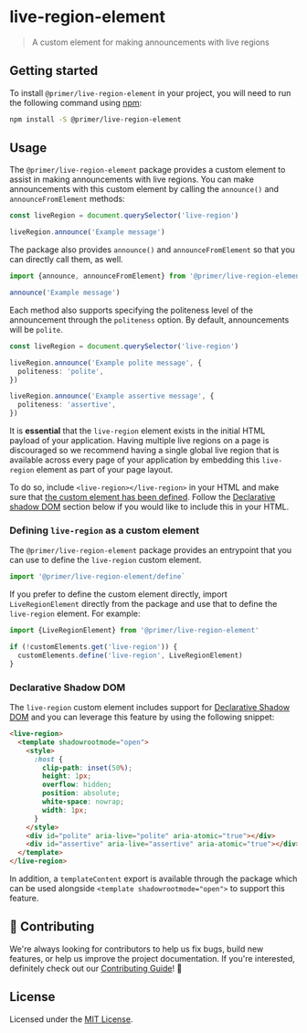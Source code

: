 # live-region-element

> A custom element for making announcements with live regions

## Getting started

To install `@primer/live-region-element` in your project, you will need to run the following command using [npm](https://www.npmjs.com/):

```bash
npm install -S @primer/live-region-element
```

## Usage

The `@primer/live-region-element` package provides a custom element to assist in making announcements with live regions. You can make announcements with this custom element by calling the `announce()` and `announceFromElement` methods:

```ts
const liveRegion = document.querySelector('live-region')

liveRegion.announce('Example message')
```

The package also provides `announce()` and `announceFromElement` so that you can directly call them, as well.

```ts
import {announce, announceFromElement} from '@primer/live-region-element'

announce('Example message')
```

Each method also supports specifying the politeness level of the announcement through the `politeness` option.
By default, announcements will be `polite`.

```ts
const liveRegion = document.querySelector('live-region')

liveRegion.announce('Example polite message', {
  politeness: 'polite',
})

liveRegion.announce('Example assertive message', {
  politeness: 'assertive',
})
```

It is **essential** that the `live-region` element exists in the initial HTML payload of your application. Having multiple live regions on a page is discouraged so we recommend having a single global live region that is available across every page of your application by embedding this `live-region` element as part of your page layout.

To do so, include `<live-region></live-region>` in your HTML and make sure that [the custom element has been defined](#defining-live-region-as-a-custom-element). Follow the [Declarative shadow DOM](#declarative-shadow-dom) section below if you would like to include this in your HTML.

### Defining `live-region` as a custom element

The `@primer/live-region-element` package provides an entrypoint that you can use to define the `live-region` custom element.

```ts
import '@primer/live-region-element/define`
```

If you prefer to define the custom element directly, import `LiveRegionElement` directly from the package and use that to define the `live-region` element. For example:

```ts
import {LiveRegionElement} from '@primer/live-region-element'

if (!customElements.get('live-region')) {
  customElements.define('live-region', LiveRegionElement)
}
```

### Declarative Shadow DOM

The `live-region` custom element includes support for [Declarative Shadow DOM](https://developer.chrome.com/docs/css-ui/declarative-shadow-dom) and you can leverage this feature by using the following snippet:

```html
<live-region>
  <template shadowrootmode="open">
    <style>
      :host {
        clip-path: inset(50%);
        height: 1px;
        overflow: hidden;
        position: absolute;
        white-space: nowrap;
        width: 1px;
      }
    </style>
    <div id="polite" aria-live="polite" aria-atomic="true"></div>
    <div id="assertive" aria-live="assertive" aria-atomic="true"></div>
  </template>
</live-region>
```

In addition, a `templateContent` export is available through the package which can be used alongside `<template shadowrootmode="open">` to support this feature.

## 🙌 Contributing

We're always looking for contributors to help us fix bugs, build new features,
or help us improve the project documentation. If you're interested, definitely
check out our [Contributing Guide](/.github/CONTRIBUTING.md)! 👀

## License

Licensed under the [MIT License](/LICENSE).
